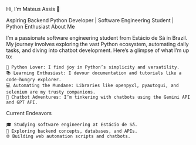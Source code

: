 Hi, I’m Mateus Assis 👋

Aspiring Backend Python Developer | Software Engineering Student | Python Enthusiast
About Me

I’m a passionate software engineering student from Estácio de Sá in Brazil. My journey involves exploring the vast Python ecosystem, automating daily tasks, and diving into chatbot development. Here’s a glimpse of what I’m up to:

    🐍 Python Lover: I find joy in Python’s simplicity and versatility.
    📚 Learning Enthusiast: I devour documentation and tutorials like a code-hungry explorer.
    💻 Automating the Mundane: Libraries like openpyxl, pyautogui, and selenium are my trusty companions.
    🤖 Chatbot Adventures: I’m tinkering with chatbots using the Gemini API and GPT API.

Current Endeavors

    🎓 Studying software engineering at Estácio de Sá.
    🚀 Exploring backend concepts, databases, and APIs.
    🌐 Building web automation scripts and chatbots.
